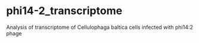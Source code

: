 # phi14-2_transcriptome
Analysis of transcriptome of Cellulophaga baltica cells infected with phi14:2 phage
